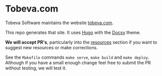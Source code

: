 # Tobeva.com

Tobeva Software maintains the website [tobeva.com](https://tobeva.com).

This repo generates that site. It uses [Hugo](https://gohugo.io/) with the [Docsy](https://github.com/google/docsy) theme.

**We will accept PR's**, particularly into the [resources](content/resources) section if you want to suggest new resources or make corrections.

See the `Makefile` commands `make serve`, `make build` and `make deploy`. Although if you have a small enough change feel free to submit the PR without testing, we will test it.
